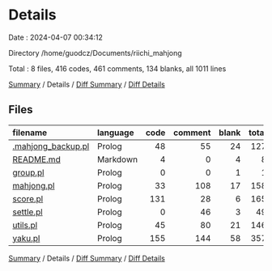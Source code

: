 # Details

Date : 2024-04-07 00:34:12

Directory /home/guodcz/Documents/riichi_mahjong

Total : 8 files,  416 codes, 461 comments, 134 blanks, all 1011 lines

[Summary](results.md) / Details / [Diff Summary](diff.md) / [Diff Details](diff-details.md)

## Files
| filename | language | code | comment | blank | total |
| :--- | :--- | ---: | ---: | ---: | ---: |
| [.mahjong_backup.pl](/.mahjong_backup.pl) | Prolog | 48 | 55 | 24 | 127 |
| [README.md](/README.md) | Markdown | 4 | 0 | 4 | 8 |
| [group.pl](/group.pl) | Prolog | 0 | 0 | 1 | 1 |
| [mahjong.pl](/mahjong.pl) | Prolog | 33 | 108 | 17 | 158 |
| [score.pl](/score.pl) | Prolog | 131 | 28 | 6 | 165 |
| [settle.pl](/settle.pl) | Prolog | 0 | 46 | 3 | 49 |
| [utils.pl](/utils.pl) | Prolog | 45 | 80 | 21 | 146 |
| [yaku.pl](/yaku.pl) | Prolog | 155 | 144 | 58 | 357 |

[Summary](results.md) / Details / [Diff Summary](diff.md) / [Diff Details](diff-details.md)